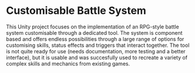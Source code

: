 # Customisable Battle System
This Unity project focuses on the implementation of an RPG-style battle system customisable through a dedicated tool. The system is component based and offers endless possibilities through a large range of options for customising skills, status effects and triggers that interact together. 
The tool is not quite ready for use (needs documentation, more testing and a better interface), but it is usable and was succesfully used to recreate a variety of complex skills and mechanics from existing games.
